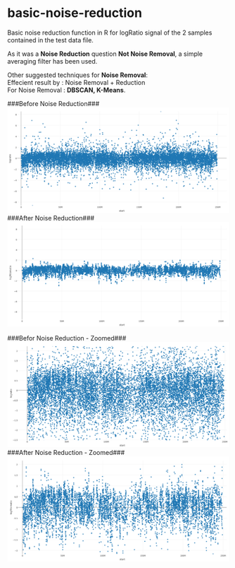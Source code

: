 # basic-noise-reduction
Basic noise reduction function in R for logRatio signal of the 2 samples contained in the test data file.

As it was a **Noise Reduction** question **Not Noise Removal**, a simple averaging filter has been used.

Other suggested techniques for **Noise Removal**:<br>
Effecient result by : Noise Removal + Reduction<br>
For Noise Removal : **DBSCAN, K-Means**.

###Before Noise Reduction###
![picture alt](https://github.com/varunpurohit76/basic-noise-reduction/blob/master/before%20filter%20zoom%20out.PNG)
###After Noise Reduction###
![picture alt](https://github.com/varunpurohit76/basic-noise-reduction/blob/master/after%20filter%20zoom%20out.PNG)

###Befor Noise Reduction - Zoomed###
![picture alt](https://github.com/varunpurohit76/basic-noise-reduction/blob/master/before%20filter.PNG)
###After Noise Reduction - Zoomed###
![picture alt](https://github.com/varunpurohit76/basic-noise-reduction/blob/master/after%20filter.PNG)
